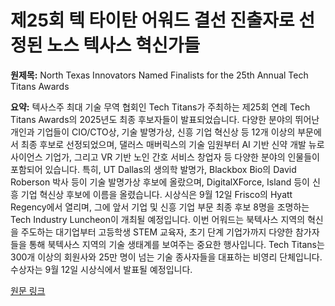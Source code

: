 # 제25회 텍 타이탄 어워드 결선 진출자로 선정된 노스 텍사스 혁신가들

**원제목:** North Texas Innovators Named Finalists for the 25th Annual Tech Titans Awards

**요약:** 텍사스주 최대 기술 무역 협회인 Tech Titans가 주최하는 제25회 연례 Tech Titans Awards의 2025년도 최종 후보자들이 발표되었습니다.  다양한 분야의 뛰어난 개인과 기업들이 CIO/CTO상, 기술 발명가상, 신흥 기업 혁신상 등 12개 이상의 부문에서 최종 후보로 선정되었으며,  댈러스 매버릭스의 기술 임원부터 AI 기반 신약 개발 뉴로사이언스 기업가, 그리고 VR 기반 노인 간호 서비스 창업자 등 다양한 분야의 인물들이 포함되어 있습니다.  특히, UT Dallas의 생의학 발명가,  Blackbox Bio의 David Roberson 박사 등이 기술 발명가상 후보에 올랐으며,  DigitalXForce, Island 등이 신흥 기업 혁신상 후보에 이름을 올렸습니다.  시상식은 9월 12일 Frisco의 Hyatt Regency에서 열리며,  그에 앞서 기업 및 신흥 기업 부문 최종 후보 8명을 조명하는 Tech Industry Luncheon이 개최될 예정입니다.  이번 어워드는 북텍사스 지역의 혁신을 주도하는 대기업부터 고등학생 STEM 교육자, 초기 단계 기업가까지 다양한 참가자들을 통해 북텍사스 지역의 기술 생태계를 보여주는 중요한 행사입니다.  Tech Titans는 300개 이상의 회원사와 25만 명이 넘는 기술 종사자들을 대표하는 비영리 단체입니다.  수상자는 9월 12일 시상식에서 발표될 예정입니다.

[원문 링크](https://dallasinnovates.com/north-texas-innovators-named-finalists-for-the-25th-annual-tech-titans-awards/)
